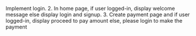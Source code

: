 Implement login. 2. In home page, if user logged-in, display welcome message else display login and signup. 3. Create payment page and if user logged-in, display proceed to pay amount else, please login to make the payment

